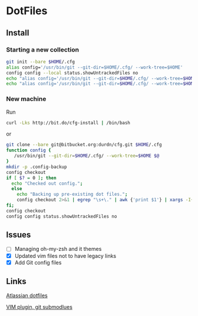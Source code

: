 # DotFiles

## Install
### Starting a new collection
```bash
git init --bare $HOME/.cfg
alias config='/usr/bin/git --git-dir=$HOME/.cfg/ --work-tree=$HOME'
config config --local status.showUntrackedFiles no
echo "alias config='/usr/bin/git --git-dir=$HOME/.cfg/ --work-tree=$HOME'" >> $HOME/.bashrc
echo "alias config='/usr/bin/git --git-dir=$HOME/.cfg/ --work-tree=$HOME'" >> $HOME/.zshrc
```

### New machine
Run
```bash
curl -Lks http://bit.do/cfg-install | /bin/bash
```
or

```bash
git clone --bare git@bitbucket.org:durdn/cfg.git $HOME/.cfg
function config {
   /usr/bin/git --git-dir=$HOME/.cfg/ --work-tree=$HOME $@
}
mkdir -p .config-backup
config checkout
if [ $? = 0 ]; then
  echo "Checked out config.";
  else
    echo "Backing up pre-existing dot files.";
    config checkout 2>&1 | egrep "\s+\." | awk {'print $1'} | xargs -I{} mv {} .config-backup/{}
fi;
config checkout
config config status.showUntrackedFiles no
```
## Issues
- [ ] Managing oh-my-zsh and it themes
- [x] Updated vim files not to have legacy links
- [x] Add Git config files

## Links
[Atlassian dotfiles](https://www.atlassian.com/git/tutorials/dotfiles)

[VIM plugin, git submodlues](https://gist.github.com/manasthakur/d4dc9a610884c60d944a4dd97f0b3560)